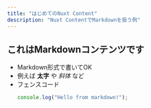 ```yaml
---
title: "はじめてのNuxt Content"
description: "Nuxt ContentでMarkdownを扱う例"
---
```


## これはMarkdownコンテンツです

- Markdown形式で書いてOK
- 例えば **太字** や *斜体* など
- フェンスコード
  ```js
  console.log("Hello from markdown!");
